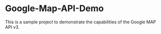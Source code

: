 # Google-Map-API-Demo

This is a sample project to demonstrate the capabilities of the Google MAP API v3.
